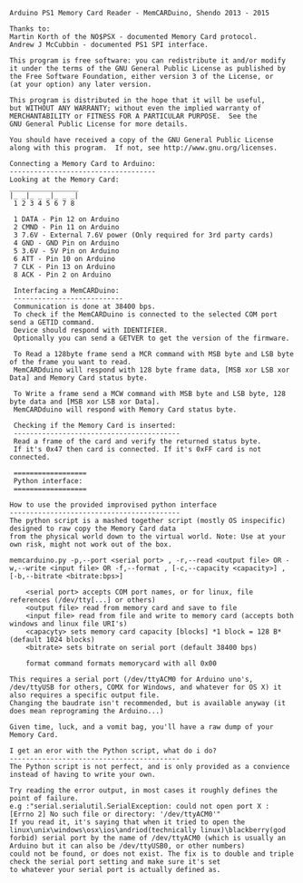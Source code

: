     Arduino PS1 Memory Card Reader - MemCARDuino, Shendo 2013 - 2015

    Thanks to:
    Martin Korth of the NO$PSX - documented Memory Card protocol.
    Andrew J McCubbin - documented PS1 SPI interface.

    This program is free software: you can redistribute it and/or modify
    it under the terms of the GNU General Public License as published by
    the Free Software Foundation, either version 3 of the License, or
    (at your option) any later version.

    This program is distributed in the hope that it will be useful,
    but WITHOUT ANY WARRANTY; without even the implied warranty of
    MERCHANTABILITY or FITNESS FOR A PARTICULAR PURPOSE.  See the
    GNU General Public License for more details.

    You should have received a copy of the GNU General Public License
    along with this program.  If not, see http://www.gnu.org/licenses.

    Connecting a Memory Card to Arduino:
    ------------------------------------
    Looking at the Memory Card:
    _________________
    |_ _|_ _ _|_ _ _|
     1 2 3 4 5 6 7 8
     
     1 DATA - Pin 12 on Arduino
     2 CMND - Pin 11 on Arduino
     3 7.6V - External 7.6V power (Only required for 3rd party cards)
     4 GND - GND Pin on Arduino
     5 3.6V - 5V Pin on Arduino
     6 ATT - Pin 10 on Arduino
     7 CLK - Pin 13 on Arduino
     8 ACK - Pin 2 on Arduino
     
     Interfacing a MemCARDuino:
     ---------------------------
     Communication is done at 38400 bps.
     To check if the MemCARDuino is connected to the selected COM port send a GETID command.
     Device should respond with IDENTIFIER.
     Optionally you can send a GETVER to get the version of the firmware.
     
     To Read a 128byte frame send a MCR command with MSB byte and LSB byte of the frame you want to read.
     MemCARDduino will respond with 128 byte frame data, [MSB xor LSB xor Data] and Memory Card status byte.
     
     To Write a frame send a MCW command with MSB byte and LSB byte, 128 byte data and [MSB xor LSB xor Data].
     MemCARDduino will respond with Memory Card status byte.
     
     Checking if the Memory Card is inserted:
     -----------------------------------------
     Read a frame of the card and verify the returned status byte.
     If it's 0x47 then card is connected. If it's 0xFF card is not connected.

     ==================
     Python interface:
     ==================

	How to use the provided improvised python interface
	------------------------------------------
	The python script is a mashed together script (mostly OS inspecific) designed to raw copy the Memory Card data 
	from the physical world down to the virtual world. Note: Use at your own risk, might not work out of the box.
 
	memcarduino.py -p,--port <serial port> , -r,--read <output file> OR -w,--write <input file> OR -f,--format , [-c,--capacity <capacity>] , [-b,--bitrate <bitrate:bps>]
		
		<serial port> accepts COM port names, or for linux, file references (/dev/tty[...] or others)
		<output file> read from memory card and save to file
		<input file> read from file and write to memory card (accepts both windows and linux file URI's)
		<capacyty> sets memory card capacity [blocks] *1 block = 128 B* (default 1024 blocks)
		<bitrate> sets bitrate on serial port (default 38400 bps)
		
		format command formats memorycard with all 0x00

	This requires a serial port (/dev/ttyACM0 for Arduino uno's, /dev/ttyUSB for others, COMX for Windows, and whatever for OS X) it also requires a specific output file.
	Changing the baudrate isn't recommended, but is available anyway (it does mean reprograming the Arduino...)

	Given time, luck, and a vomit bag, you'll have a raw dump of your Memory Card.

	I get an eror with the Python script, what do i do?
	------------------------------------------
	The Python script is not perfect, and is only provided as a convience instead of having to write your own.

	Try reading the error output, in most cases it roughly defines the point of failure.
	e.g :"serial.serialutil.SerialException: could not open port X : [Errno 2] No such file or directory: '/dev/ttyACM0'"
	If you read it, it's saying that when it tried to open the linux\unix\windows\osx\ios\andriod(technically linux)\blackberry(god forbid) serial port by the name of /dev/ttyACM0 (which is usually an Arduino but it can also be /dev/ttyUSB0, or other numbers)
	could not be found, or does not exist. The fix is to double and triple check the serial port setting and make sure it's set 
	to whatever your serial port is actually defined as.
